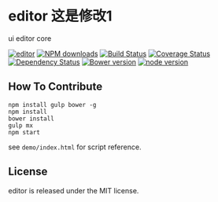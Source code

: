 # editor 这是修改1

ui editor core

[![editor](https://nodei.co/npm/modulex-editor.png)](https://npmjs.org/package/modulex-editor)
[![NPM downloads](http://img.shields.io/npm/dm/modulex-editor.svg)](https://npmjs.org/package/modulex-editor)
[![Build Status](https://secure.travis-ci.org/kissyteam/editor.png?branch=master)](https://travis-ci.org/kissyteam/editor)
[![Coverage Status](https://img.shields.io/coveralls/kissyteam/editor.svg)](https://coveralls.io/r/kissyteam/editor?branch=master)
[![Dependency Status](https://gemnasium.com/kissyteam/editor.png)](https://gemnasium.com/kissyteam/editor)
[![Bower version](https://badge.fury.io/bo/modulex-editor.svg)](http://badge.fury.io/bo/modulex-editor)
[![node version](https://img.shields.io/badge/node.js-%3E=_0.10-green.svg?style=flat-square)](http://nodejs.org/download/)


## How To Contribute

```
npm install gulp bower -g
npm install
bower install
gulp mx
npm start
```

see ``demo/index.html`` for script reference.

## License

editor is released under the MIT license.